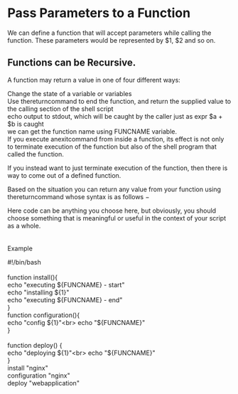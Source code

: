 <h1>Pass Parameters to a Function</h1>

<p>
We can define a function that will accept parameters while calling the function. These parameters would be represented by $1, $2 and so on.<br>


<h2>Functions can be Recursive.</h2>
A function may return a value in one of four different ways:<br>

Change the state of a variable or variables<br>
Use thereturncommand to end the function, and return the supplied value to the calling section of the shell script<br>
echo output to stdout, which will be caught by the caller just as expr $a + $b is caught<br>
we can get the function name using FUNCNAME variable.<br>
If you execute anexitcommand from inside a function, its effect is not only to terminate execution of the function but also of the shell program that called the function.<br>

If you instead want to just terminate execution of the function, then there is way to come out of a defined function.<br>

Based on the situation you can return any value from your function using thereturncommand whose syntax is as follows −<br>


Here code can be anything you choose here, but obviously, you should choose something that is meaningful or useful in the context of your script as a whole.<br>
<br><br>
Example<br>

#!/bin/bash<br>
<br>
function install(){<br>
  echo "executing ${FUNCNAME} - start"<br>
  echo "installing ${1}"<br>
  echo "executing ${FUNCNAME} - end"<br>
}<br>
function configuration(){<br>
  echo "config ${1}"<br>
  echo "${FUNCNAME}"<br>
}<br>
<br>
function deploy() {<br>
  echo "deploying ${1}"<br>
  echo "${FUNCNAME}"<br>
}<br>
install "nginx"<br>
configuration "nginx"<br>
deploy "webapplication"<br>

<br>


</p>